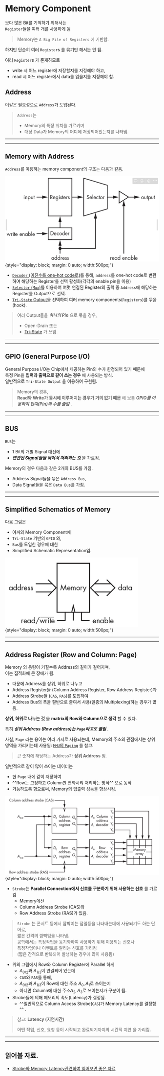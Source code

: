 # Memory Component

보다 많은 Bit를 기억하기 위해서는  
`Register`들을 여러 개를 사용하게 됨

> Memory는 
> `A Big Pile of Registers` 
> 에 기반함.

하지만 단순히 여러 `Register`s 를 묶기만 해서는 안 됨.  

여러 `Register`s 가 존재하므로 

* write 시 어느 register에 저장할지를 지정해야 하고,  
* read 시  어느 register에서 data를 읽을지를 지정해야 함.  



## Address

이같은 필요성으로 `Address`가 도입된다.  

> `Address`는
>
> * Memory의 특정 위치를 가르키며 
> * 대상 Data가 Memory의 어디에 저장되어있는지를 나타냄.

---

---

## Memory with Address

`Address`를 이용하는 memory component의 구조는 다음과 같음.

![memory_with_address](img/memory_with_address.png){style="display: block; margin: 0 auto; width:500px;"}

* [`Decoder` (이진수를 one-hot code로)](https://dsaint31.tistory.com/404#--%---Binary-%--Decoder%----)를 통해, `address`를 one-hot code로 변환하여 해당하는 Register를 선택 활성화(각각의 enable pin을 이용)
* [`Selector` (`Mux`)](https://dsaint31.tistory.com/403#--%--Multiplexer)를 이용하여 여럿 연결된 Register의 출력 중 `Address`에 해당하는 Register를 Output으로 선택.
* [`Tri-State` Output](../ch02_co/ce02_04_4_3_tri_state_output.md)을 선택하여 여러 memory components(`Registers`)를 묶음(hook).

> 여러 Output들을 ***하나의 Pin*** 으로 묶을 경우,  
>
> * Open-Drain 또는 
> * [Tri-State](https://dsaint31.me/mkdocs_site/CE/ch03_seq/ce03_02_1_memory1/#memory-with-address) 가 쓰임. 

---

---

## GPIO (General Purpose I/O)

General Purpose I/O는 Chip에서 제공하는 Pin의 수가 한정되어 있기 때문에  
특정 Pin을 **입력과 출력으로 같이 쓰는 경우** 에 사용되는 방식.  
일반적으로 `Tri-State Output` 을 이용하여 구현됨.

> Memory의 경우,  
> **Read와 Write가 동시에 이루어지는 경우가 거의 없기 때문** 에
> 보통 ***GPIO를 이용하여 단자(Pin)의 수를 줄임*** .

--- 

---

## BUS 

`BUS`는 

* 1 Bit의 개별 Signal 대신에 
* ***연관된 Signal들을 묶어서 처리하는 것*** 을 가르킴.

Memory의 경우 다음과 같은 2개의 BUS를 가짐. 

* Address Signal들을 묶은 `Address Bus`, 
* Data Signal들을 묶은 `Data Bus`를 가짐.

---

---

## Simplified Schematics of Memory

다음 그림은  

* 아까의 Memory Component에  
* `Tri-State` 기반의 `GPIO` 와,  
* `Bus`를 도입한 경우에 대한
* Simplified Schematic Representation임.

![simplified_memory](img/simplified_memory.png){style="display: block; margin: 0 auto; width:500px;"}

---

---

## Address Register (Row and Column: Page)

Memory 의 용량이 커질수록 Address의 길이가 길어지며,  
이는 집적화에 큰 장애가 됨.  

* 때문에 Address를 상위, 하위로 나누고 
* Address Register들 (Column Address Register, Row Address Register)과
* Address Strobe들 (`CAS`, `RAS`)를 도입하여 
* Address Bus의 폭을 절반으로 줄여서 사용(일종의 Multiplexing)하는 경우가 많음.

**상위, 하위로 나누는 것** 을 **matrix의 Row와 Column으로 생각** 할 수 있다. 

특히 ***상위 Address (Row address)는 `Page`라고도 불림*** .

사실, `Page` 라는 용어는 여러 가지로 사용되는데, Memory의 주소의 관점에서는 상위 영역을 가리키는데 사용됨: [`MMU`의 `Paging`](../ch05/ch05_06_01_mmu.md) 를 참고.

> 큰 숫자에 해당하는 Address가 **상위 Address** 임.

일반적으로 같이 많이 쓰이는 데이터는  

* 한 `Page` 내에 같이 저장하여  
* ^^Row는 고정하고 Column만 변화시켜 처리하는 방식^^ 으로 동작
* 가능하도록 함으로써, Memory의 입출력 성능을 향상시킴.

![memory_with_address_register](img/memory_with_adress_register.png){style="display: block; margin: 0 auto; width:500px;"}

* `Strobe`는 **Parallel Connection에서 신호를 구분하기 위해 사용하는 신호** 를 가르킴
    * Memory에선 
    * Column Address Strobe (CAS)와 
    * Row Address Strobe (RAS)가 있음.

> `Strobe` 는 콘서트 등에서 깜빡이는 점멸등을 나타내는데에 사용되기도 하는 단어로,  
> 짧은 간격의 깜빡임을 나타냄.  
> 공학에서는 특정작업을 동기화하여 사용하기 위해 이용되는 신호나  
> 특정작업이나 이벤트를 알리는 신호를 가리킴  
> (짧은 간격으로 반복되어 발생하는 경우에 많이 사용됨)
 
* 위의 그림에서 Row와 Column Register에 Parallel 하게
    * $A_{0/2}$과 $A_{1/3}$이 연결되어 있는데
    * `CAS`와 `RAS`를 통해,
    * $A_{0/2}$과 $A_{1/3}$이 Row에 대한 주소 $A_0, A_1$로 쓰이는지
    * 아니면 Column에 대한 주소$A_2, A_3$로 쓰이는지가 구분이 됨.
* Strobe들에 의해 메모리의 속도(Latency)가 결정됨. 
    * ^^일반적으로 Column Access Strobe(`CAS`)가 Memory Latency를 결정함^^ .
 
> 참고: **Latency (지연시간)**
>
> 어떤 작업, 신호, 요청 등이 시작되고 완료되기까지의 시간적 지연 을 가리킴.

---

---

## 읽어볼 자료.

* [Strobe와 Memory Latency관련하여 읽어보면 좋은 자료](http://m.enuri.com/knowcom/detail.jsp?kbno=35825&bbsname=guide&cateno=&page=1)
